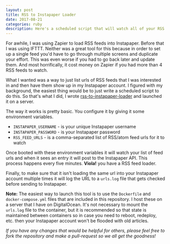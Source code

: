 ```yaml
---
layout: post
title: RSS to Instapaper Loader
date: 2017-08-21
categories: ruby
description: Here's a scheduled script that will watch all of your RSS feeds and push them into Instapaper.
---
```


For awhile, I was using Zapier to load RSS feeds into Instapaper.
Before that I was using IFTTT.
Neither was a great tool for this because in order to set up a single feed you'd have to go through multiple screens and duplicate your effort.
This was even worse if you had to go back later and update them.
And most horrifically, it cost money on Zapier if you had more than 4 RSS feeds to watch.

What I wanted was a way to just list urls of RSS feeds that I was interested in and then have them show up in my Instapaper account.
I figured with my background, the easiest thing would be to just write a scheduled script to do this.
So that's what I did, I wrote [rss-to-instapaper-loader](https://github.com/msull92/rss-to-instapaper-loader) and launched it on a server.

The way it works is pretty basic.
You configure it by giving it some environment variables.

- `INSTAPAPER_USERNAME` - is your unique Instapaper username
- `INSTAPAPER_PASSWORD` - is your Instapaper password
- `RSS_FEED_URLS` - is a comma-separated list of RSS/atom feed urls for it to watch

Once booted with these environment variables it will watch your list of feed urls and when it sees an entry it will post to the Instapaper API.
This process happens every five minutes.
**Viola!** you have a RSS feed loader.

Finally, to make sure that it isn't loading the same url into your Instapaper account multiple times it will log the URL to a `urls.log` file that gets checked before sending to Instapaper.

**Note:** The easiest way to launch this tool is to use the `Dockerfile` and `docker-compose.yml` files that are included in this repository.
I host these on a server that I have on DigitalOcean. It's not necessary to mount the `urls.log` file to the container, but it is recommended so that state is maintained between containers so in case you need to reboot, redeploy, etc. then your Instapaper account won't be flooded with old articles.

*If you have any changes that would be helpful for others, please feel free to fork the repository and make a pull-request so we all get the goodness!*
